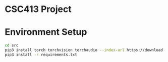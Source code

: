 # CSC413 Project

# Environment Setup

```bash
cd src
pip3 install torch torchvision torchaudio --index-url https://download.pytorch.org/whl/cu118
pip3 install -r requirements.txt
```

